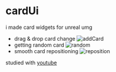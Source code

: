 # cardUi

i made card widgets for unreal umg
- drag & drop card change
    ![addCard](./demo/dragdrop.gif)
- getting random card
    ![random](./demo/addCard.gif)
- smooth card repositioning
    ![reposition](./demo/repositioning.gif)






studied with [youtube](https://www.youtube.com/watch?v=a9jK6HZvxAI&t=2s)